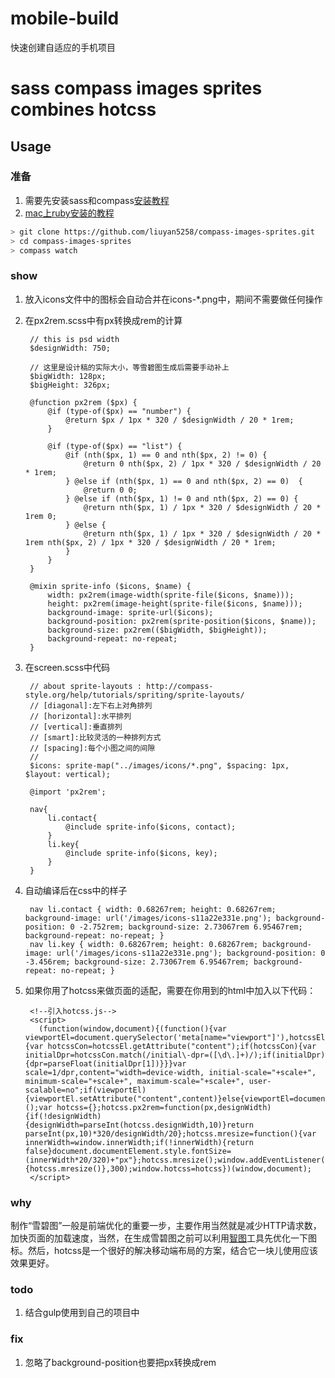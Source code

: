 # mobile-build
快速创建自适应的手机项目
# sass compass images sprites combines hotcss

## Usage  

### 准备
1. 需要先安装sass和compass[安装教程](http://www.w3cplus.com/sassguide/install.html)
2. [mac上ruby安装的教程](http://itcourses.cs.unh.edu/assets/docs/704/reports/fall11/Ruby%20on%20Rails%20Tutorial%20-%20Eric%20Callan.pdf)

```bash
> git clone https://github.com/liuyan5258/compass-images-sprites.git
> cd compass-images-sprites
> compass watch
```  

### show
1. 放入icons文件中的图标会自动合并在icons-*.png中，期间不需要做任何操作
2. 在px2rem.scss中有px转换成rem的计算
	
		// this is psd width
		$designWidth: 750;

		// 这里是设计稿的实际大小，等雪碧图生成后需要手动补上
		$bigWidth: 128px;
		$bigHeight: 326px;

		@function px2rem ($px) {
			@if (type-of($px) == "number") {
				@return $px / 1px * 320 / $designWidth / 20 * 1rem;
			}
			
			@if (type-of($px) == "list") {
		  		@if (nth($px, 1) == 0 and nth($px, 2) != 0) {
		    		@return 0 nth($px, 2) / 1px * 320 / $designWidth / 20 * 1rem;
		  		} @else if (nth($px, 1) == 0 and nth($px, 2) == 0)  {
		    		@return 0 0;
		  		} @else if (nth($px, 1) != 0 and nth($px, 2) == 0) {
		    		@return nth($px, 1) / 1px * 320 / $designWidth / 20 * 1rem 0;
		  		} @else {
		    		@return nth($px, 1) / 1px * 320 / $designWidth / 20 * 1rem nth($px, 2) / 1px * 320 / $designWidth / 20 * 1rem;
		  		}
			}
		}

		@mixin sprite-info ($icons, $name) {
			width: px2rem(image-width(sprite-file($icons, $name)));
			height: px2rem(image-height(sprite-file($icons, $name)));
			background-image: sprite-url($icons);
			background-position: px2rem(sprite-position($icons, $name));
			background-size: px2rem(($bigWidth, $bigHeight));
			background-repeat: no-repeat;
		}

3. 在screen.scss中代码

		// about sprite-layouts : http://compass-style.org/help/tutorials/spriting/sprite-layouts/
		// [diagonal]:左下右上对角排列
		// [horizontal]:水平排列
		// [vertical]:垂直排列
		// [smart]:比较灵活的一种排列方式
		// [spacing]:每个小图之间的间隙
		// 
		$icons: sprite-map("../images/icons/*.png", $spacing: 1px, $layout: vertical);

		@import 'px2rem';

		nav{
			li.contact{
				@include sprite-info($icons, contact);
			}
			li.key{
				@include sprite-info($icons, key);
			}
		}

4. 自动编译后在css中的样子

		nav li.contact { width: 0.68267rem; height: 0.68267rem; background-image: url('/images/icons-s11a22e331e.png'); background-position: 0 -2.752rem; background-size: 2.73067rem 6.95467rem; background-repeat: no-repeat; }
		nav li.key { width: 0.68267rem; height: 0.68267rem; background-image: url('/images/icons-s11a22e331e.png'); background-position: 0 -3.456rem; background-size: 2.73067rem 6.95467rem; background-repeat: no-repeat; }


5. 如果你用了hotcss来做页面的适配，需要在你用到的html中加入以下代码：

		<!--引入hotcss.js-->
		<script>
		  (function(window,document){(function(){var viewportEl=document.querySelector('meta[name="viewport"]'),hotcssEl=document.querySelector('meta[name="hotcss"]'),dpr=window.devicePixelRatio||1;if(hotcssEl){var hotcssCon=hotcssEl.getAttribute("content");if(hotcssCon){var initialDpr=hotcssCon.match(/initial\-dpr=([\d\.]+)/);if(initialDpr){dpr=parseFloat(initialDpr[1])}}}var scale=1/dpr,content="width=device-width, initial-scale="+scale+", minimum-scale="+scale+", maximum-scale="+scale+", user-scalable=no";if(viewportEl){viewportEl.setAttribute("content",content)}else{viewportEl=document.createElement("meta");viewportEl.setAttribute("name","viewport");viewportEl.setAttribute("content",content);document.head.appendChild(viewportEl)}})();var hotcss={};hotcss.px2rem=function(px,designWidth){if(!designWidth){designWidth=parseInt(hotcss.designWidth,10)}return parseInt(px,10)*320/designWidth/20};hotcss.mresize=function(){var innerWidth=window.innerWidth;if(!innerWidth){return false}document.documentElement.style.fontSize=(innerWidth*20/320)+"px"};hotcss.mresize();window.addEventListener("resize",hotcss.mresize,false);window.addEventListener("load",hotcss.mresize,false);setTimeout(function(){hotcss.mresize()},300);window.hotcss=hotcss})(window,document);
		</script>

### why
制作“雪碧图”一般是前端优化的重要一步，主要作用当然就是减少HTTP请求数，加快页面的加载速度，当然，在生成雪碧图之前可以利用[智图](http://zhitu.isux.us/)工具先优化一下图标。然后，hotcss是一个很好的解决移动端布局的方案，结合它一块儿使用应该效果更好。


### todo
1. 结合gulp使用到自己的项目中

### fix
1. 忽略了background-position也要把px转换成rem



